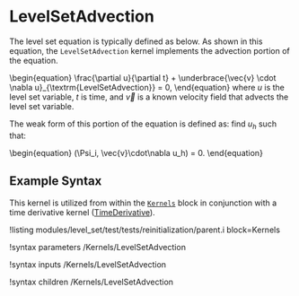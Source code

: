 # LevelSetAdvection

The level set equation is typically defined as below. As shown in this equation, the
`LevelSetAdvection` kernel implements the advection portion of the equation.

\begin{equation}
\frac{\partial u}{\partial t} + \underbrace{\vec{v} \cdot \nabla u}_{\textrm{LevelSetAdvection}} = 0,
\end{equation}
where $u$ is the level set variable, $t$ is time, and $\vec{v}$ is a known velocity field that
advects the level set variable.

The weak form of this portion of the equation is defined as: find $u_h$ such that:

\begin{equation}
(\Psi_i, \vec{v}\cdot\nabla u_h) = 0.
\end{equation}

## Example Syntax

This kernel is utilized from within the [`Kernels`](syntax/Kernels/index.md) block in conjunction
with a time derivative kernel ([TimeDerivative](/TimeDerivative.md)).

!listing modules/level_set/test/tests/reinitialization/parent.i block=Kernels

!syntax parameters /Kernels/LevelSetAdvection

!syntax inputs /Kernels/LevelSetAdvection

!syntax children /Kernels/LevelSetAdvection
